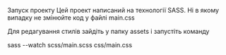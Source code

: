 Запуск проекту
Цей проект написаний на технології SASS. Ні в якому випадку не змінюйте код у файлі main.css

Для редагування стилів зайдіть у папку assets і запустіть команду

sass --watch scss/main.scss css/main.css
